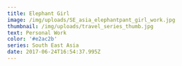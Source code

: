 ```yaml
---
title: Elephant Girl
image: /img/uploads/SE_asia_elephantpant_girl_work.jpg
thumbnail: /img/uploads/travel_series_thumb.jpg
text: Personal Work
color: '#e2ac2b'
series: South East Asia
date: 2017-06-24T16:54:37.995Z
---
```





